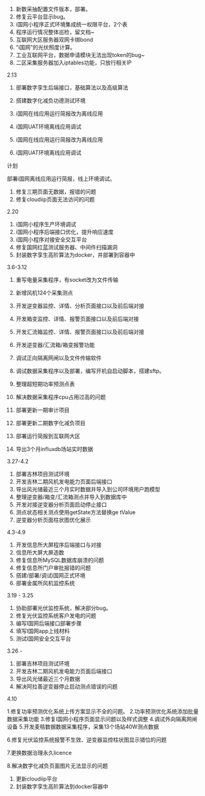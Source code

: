 

1. 新数采抽配置文件版本，部署。
2. 修复云平台显示bug。
3. i国网小程序正式环境集成统一权限平台，2个表
4. 程序运行情况整体巡检，留文档~
5. 互联网大区服务器双网卡绑bond
6. ”i国网”的光伏照度计算。
7. 工业互联网平台，数据申请模块无法出现token的bug~
8. 二区采集服务器加入iptables功能，只放行相关IP

2.13

1. 部署数字孪生后端接口，基础算法以及高级算法
2. 搭建数字化减负功德测试环境
3. i国网在线应用运行简报改为离线应用
4. i国网UAT环境离线应用调试

1. i国网在线应用运行简报改为离线应用
2. i国网UAT环境离线应用调试

计划

部署i国网离线应用运行简报，线上环境调试。

1. 修复三期页面无数据，报错的问题
2. 修复cloudiip页面无法访问的问题

2.20

1. i国网小程序生产环境调试
2. i国网小程序后端接口优化，提升响应速度
2. i国网小程序对接安全交互平台
2. 修复国网红蓝测试服务器、中间件扫描漏洞
2. 封装数字孪生高阶算法为docker，并部署到容器中

3.6-3.12

1. 重写电量采集程序，有socket改为文件传输
2. 新增风机124个采集测点
2. 开发逆变器监控、详情、分析页面接口以及前后端对接
2. 开发箱变监控、详情、报警页面接口以及前后端对接
2. 开发汇流箱监控、详情、报警页面接口以及前后端对接
2. 开发逆变器/汇流箱/箱变报警功能



1. 调试正向隔离网闸以及文件传输软件
2. 调试数据采集程序以及部署，编写开机自启动脚本，搭建sftp。
3. 整理超短期功率预测点表
4. 解决数据采集程序cpu占用过高的问题
5. 部署更新一期审计项目
6. 部署更新二期数字化减负项目
7. 部署运行简报到互联网大区
8. 导出3个月influxdb场站实时数据

3.27-4.2

1. 部署吉林项目测试环境
2. 开发吉林二期风机发电能力页面后端接口
3. 导出风光储最近三个月实时数据并导入到公司环境用户跑模型
4. 整理逆变器/箱变/汇流箱测点并导入到数据库中
4. 开发对接逆变器分析页面启动停止接口
4. 测点状态相关测点使用getState方法替换ge tValue
4. 逆变器分析页面柱状图优化展示



4.3-4.9

1. 开发信息所大屏程序后端接口与对接
2. 信息所大屏大屏造数
2. 修复信息所MySQL数据库崩溃的问题
2. 修复信息所门户审批报错的问题
2. 搭建/部署/调试i国网正式环境
2. 部署金属所风机监控系统

3.19 - 3.25

1. 协助部署光伏监控系统，解决部分bug。
2. 修复光伏监控系统客户发电的问题
3. 编写I国网后端接口部署步骤
4. 填写I国网app上线材料
5. 测试I国网安全交互平台



3.26 -

1. 部署吉林项目测试环境
2. 开发吉林二期风机发电能力页面后端接口
3. 导出风光储最近三个月数据
4. 解决阿拉善逆变器停止启动测点错误的问题



4.10

1.修复功率预测优化系统上传方案显示不全的问题。
2.功率预测优化系统添加批量数据采集功能
3.修复I国网小程序页面显示问题以及样式调整
4.调试外向隔离网闸设备
5.开发麦秸数据数据采集程序，采集13个场站40W测点数据

6.修复光伏监控系统报警不生效、逆变器监控柱状图显示错位的问题

7.更换数据治理永久licence

8.解决数字化减负页面图片无法显示的问题



1. 更新cloudiip平台
2. 封装数字孪生高阶算法到docker容器中
